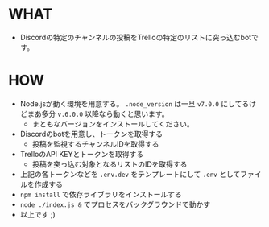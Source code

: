 # WHAT

- Discordの特定のチャンネルの投稿をTrelloの特定のリストに突っ込むbotです。

# HOW
- Node.jsが動く環境を用意する。 `.node_version` は一旦 `v7.0.0` にしてるけどまあ多分 `v.6.0.0` 以降なら動くと思います。
  - まともなバージョンをインストールしてください。
- Discordのbotを用意し、トークンを取得する
  - 投稿を監視するチャンネルIDを取得する
- TrelloのAPI KEYとトークンを取得する
  - 投稿を突っ込む対象となるリストのIDを取得する
- 上記の各トークンなどを `.env.dev` をテンプレートにして `.env` としてファイルを作成する
- `npm install` で依存ライブラリをインストールする
- `node ./index.js &` でプロセスをバックグラウンドで動かす
- 以上です ;)
